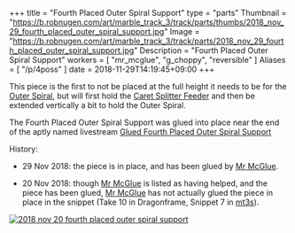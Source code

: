 +++
title = "Fourth Placed Outer Spiral Support"
type = "parts"
Thumbnail = "https://b.robnugen.com/art/marble_track_3/track/parts/thumbs/2018_nov_29_fourth_placed_outer_spiral_support.jpg"
Image = "https://b.robnugen.com/art/marble_track_3/track/parts/2018_nov_29_fourth_placed_outer_spiral_support.jpg"
Description = "Fourth Placed Outer Spiral Support"
workers = [
    "mr_mcglue",
    "g_choppy",
    "reversible"
]
Aliases = [
    "/p/4poss"
]
date = 2018-11-29T14:19:45+09:00
+++

This piece is the first to not be placed at the full height it needs
to be for the [Outer Spiral](/parts/outer_spiral/), but will first hold the
[Caret Splitter Feeder](/parts/caret_splitter_feeder/) and then be extended vertically a
bit to hold the Outer Spiral.

The Fourth Placed Outer Spiral Support was glued into place near the
end of the aptly named livestream
[Glued Fourth Placed Outer Spiral Support](https://www.youtube.com/watch?v=ZUxgXmpp1RI)


History:

* 29 Nov 2018: the piece is in place, and has been glued by [Mr McGlue](/workers/mr_mcglue/).

* 20 Nov 2018: though [Mr McGlue](/workers/mr_mcglue/) is listed as having
helped, and the piece has been glued, [Mr McGlue](/workers/mr_mcglue/) has not actually glued
the piece in place in the snippet (Take 10 in Dragonframe, Snippet 7
in [mt3s](https://mt3s.marbletrack3.com)).

[![2018 nov 20 fourth placed outer spiral support](//b.robnugen.com/art/marble_track_3/track/parts/thumbs/2018_nov_20_fourth_placed_outer_spiral_support.jpg)](//b.robnugen.com/art/marble_track_3/track/parts/2018_nov_20_fourth_placed_outer_spiral_support.jpg)
